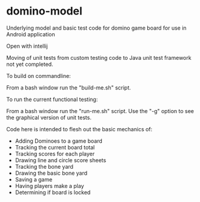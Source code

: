 # domino-model
Underlying model and basic test code for domino game board for use in Android application

Open with intellij

Moving of unit tests from custom testing code to Java unit test framework not yet completed.

To build on commandline:

From a bash window run the "build-me.sh" script.

To run the current functional testing:

From a bash window run the "run-me.sh" script. Use the "-g" option to see the graphical version of unit tests.

Code here is intended to flesh out the basic mechanics of:

- Adding Dominoes to a game board
- Tracking the current board total
- Tracking scores for each player
- Drawing line and circle score sheets
- Tracking the bone yard
- Drawing the basic bone yard
- Saving a game
- Having players make a play
- Determining if board is locked